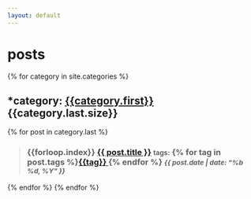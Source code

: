 ```yaml
---
layout: default
---
```

# posts
{% for category in site.categories %}
## *category: [{{category.first}}]({{site.baseurl}}/category/{{category.first}})  {{category.last.size}}
{% for post in category.last %}
>### {{forloop.index}} [{{ post.title }}]({{post.url}})  <small>**tags:**</small> {% for tag in post.tags %}[{{tag}} ]({{site.baseurl}}/tag/{{tag}}){% endfor %}  <small>*{{ post.date | date: "%b %d, %Y" }}* </small> 

{% endfor %}
{% endfor %}
